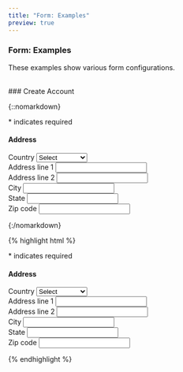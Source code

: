 ```yaml
---
title: "Form: Examples"
preview: true
---
```


<div class="pl-pattern">
<h3>Form: Examples</h3>

These examples show various form configurations.
<br><br>
</div>

<div class="pl-pattern">
### Create Account

{::nomarkdown}
<div class="pl-preview">

<div class="container" style="margin: 0">
  <div class="row">
    <form class="col-sm-6" role="form">      
      <div class="form-group">
        <span class="help-block text-right">* indicates required</span>
      </div>      
      <div class="form-group">
        <div class="form-group-heading">
          <h4>Address</h4>
        </div>
      </div>
      <div class="form-group">
        <label class="control-label required" for="country12">Country</label>
        <select class="select2 form-control" id="country12" required aria-required="true">
          <option value="" disabled selected hidden>Select</option>
          <option value="Mr.">United States</option>
        </select>
      </div>
      <div class="form-group">
        <label class="control-label required" for="adline1">Address line 1</label>
        <input type="text" class="form-control" id="adline1" required aria-required="true">
      </div>
      <div class="form-group">
        <label class="control-label required" for="adline2">Address line 2</label>
        <input type="text" class="form-control" id="adline2" required aria-required="true">
      </div>
      <div class="form-group">
        <label class="control-label required" for="city12">City</label>
        <input type="text" class="form-control" id="city12" required aria-required="true">
      </div>
      <div class="row">
        <div class="col-sm-6">
          <div class="form-group">
            <label class="control-label required" for="state12">State</label>
            <input type="text" class="form-control" id="state12" required aria-required="true">
          </div>
        </div>
        <div class="col-sm-6">
          <div class="form-group">
            <label class="control-label required" for="zipcode12">Zip code</label>
            <input type="text" class="form-control" id="zipcode12" required aria-required="true">
          </div>
        </div>
      </div>      
    </form>
  </div>
</div>
</div>
{:/nomarkdown}

{% highlight html %}
<form role="form">
    <div class="form-group">
        <span class="help-block text-right">* indicates required</span>
    </div>
    <div class="form-group">
        <div class="form-group-heading">
            <h4>Address</h4>
        </div>
    </div>
    <div class="form-group">
        <label class="control-label required" for="country12">Country</label>
        <select class="select2 form-control" id="country12" required aria-required="true">
            <option value="" disabled selected hidden>Select</option>
            <option value="Mr.">United States</option>
        </select>
    </div>
    <div class="form-group">
        <label class="control-label required" for="adline1">Address line 1</label>
        <input type="text" class="form-control" id="adline1" required aria-required="true">
    </div>
    <div class="form-group">
        <label class="control-label required" for="adline2">Address line 2</label>
        <input type="text" class="form-control" id="adline2" required aria-required="true">
    </div>
    <div class="form-group">
        <label class="control-label required" for="city12">City</label>
        <input type="text" class="form-control" id="city12" required aria-required="true">
    </div>
    <div class="row">
        <div class="col-sm-6">
            <div class="form-group">
                <label class="control-label required" for="state12">State</label>
                <input type="text" class="form-control" id="state12" required aria-required="true">
            </div>
        </div>
        <div class="col-sm-6">
            <div class="form-group">
                <label class="control-label required" for="zipcode12">Zip code</label>
                <input type="text" class="form-control" id="zipcode12" required aria-required="true">
            </div>
        </div>
    </div>
</form>
{% endhighlight %}
</div>
